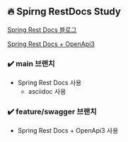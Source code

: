 ## 🔥 Spirng RestDocs Study

[Spring Rest Docs 블로그](https://haebing.tistory.com/114)

[Spring Rest Docs + OpenApi3](https://haebing.tistory.com/119)

### ✔️ main 브랜치
- Spring Rest Docs 사용
  - asciidoc 사용

### ✔️ feature/swagger 브랜치
- Spring Rest Docs + OpenApi3 사용
